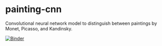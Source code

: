 # painting-cnn
Convolutional neural network model to distinguish between paintings by Monet, Picasso, and Kandinsky.

[![Binder](https://mybinder.org/badge_logo.svg)](https://mybinder.org/v2/gh/e-vananderson/painting-cnn/HEAD?urlpath=%2Fvoila%2Frender%2Fpainting_classifier_model.ipynb)
